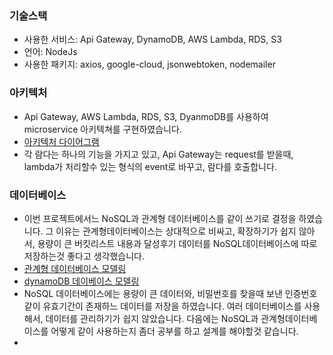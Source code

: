 ### 기술스택
- 사용한 서비스: Api Gateway, DynamoDB, AWS Lambda, RDS, S3
- 언어: NodeJs
- 사용한 패키지: axios, google-cloud, jsonwebtoken, nodemailer

### 아키텍처
- Api Gateway, AWS Lambda, RDS, S3, DyanmoDB를 사용하여 microservice 아키텍쳐를 구현하였습니다. 
- [아키텍처 다이어그램](https://viewer.diagrams.net/?tags=%7B%7D&highlight=0000ff&edit=_blank&layers=1&nav=1&title=Untitled%20Diagram.drawio#R3VxZc6rAEv415%2FFQww6P7pIrZNFo9CXFdhAF8QIG4dffHsSFxYQsJuamypLZe77ur3tmHPKHbrnbnq%2Bu57JnmM4fChnbP3T7D0WRPE%2FDF86Jdzkcw%2B4yLN82skrHjKGdmFkmynI3tmEGuYqh5zmhvc5n6t5qZephLk%2F1fS%2FKV%2FvnOflR16plljKGuuqUcye2Ec53uQLFH%2FP7pm3N9yOTnLgrcdV95WwmwVw1vOgki%2B78oVu%2B54W7J3fbMh0M3h6XXbvumdKDYL65Cus0GGzn%2F0Xd7opMJF%2FsP%2F975jz2L51p40V1NtmMM2nDeA%2BBoQZzE3eC%2FtBNbxM69spsHeDGmfPQdeCRhEfVsa0VPOsglelDhqNqpnPnBXZoe7mCF9MPbQB6UKigeWHouScVGlmXobeGXIBxjQVztxa2OCIyNcezvIBQV4bv4ck2%2F9mO0%2FIcz0%2FlpxtMq0GLuGnoe0tzX7LyVmYZwwxWPLa5PcnKMO2ZnmuGfgxVstK%2FlJApOLNwQWAIbpcTHS2GyyrNT4xl31DNbNQ6dH5UIzxkmnyPVvm3tWoaYOdZ0nQ0L%2BocM5ppBhTMPd9OvFWoOjhzZTQwo7ASHTUIbD2vet%2FbrIyDoQCifvx0mpjiBEGx%2B3R7e1rajrPUWZ0E3sbXzRrGjKf2qupO9MJW6GWf55uOGtoveU9QpaxshDvPBpGPlkHmDUNk2XwXuwllrU6ZW%2ByIRwRCFEIi%2FDEiR%2Be7RQzBiIIosggqsRSdHyRUfcsMS4OAJtX4pNoaVwhemUzBymHU12Umi7Mn2Tca0J9tQOUawMNukkceHUzgE9QSStRqZI6nyDBwIGGeIRUOKO%2BtsqySEy26Qtc2jJSo0dwOzeFaTXkRgUMs8fAiLm7PtDccHH0pB7dn6GsOzgIc1mdnn60XVG1fHb0XFbZg4Pw%2BfQIKzxFsGRaS5gn2QsgwZfssIVMMoWoU0ISjupqhlqNnlxVYmqk0pNdV8zaQGXAMQ5TNqRo5kb4UbGIJNm2jL%2BNn8J3P64Pz%2FA30%2FqxWslKBoH6Y5DxZ0sn3k5wqLu6ugeQ89cMk5%2BvHkCsi%2BX4vWiK57ptqaD7jhAnbm%2BCXk%2F0d2rkesjM%2FT3ZO4AmevUa%2B19ilX5bvTG0sr4nv3Bm%2BB7CVfTZd1XZ%2BOdHrq%2BV6iF7jbOLSRKf3ByTXxfKfXrofVPO7WH5u6b5ZGziqbwJg4%2B%2BmeX29XA3NhSvYoZM0TRTCOX8NRBdqbGwuSnThV%2B7RhfKu57hH99XV0l5Zv5vo79DL9RC9vKn6gXh%2BjUdxQo0tzWVpTtcG8ppoXt7s7GiubsI5TBgoGJq%2FnOf1FXM9PC9vpr4%2FoFNv85wTq1BhLwZLje3MZUnO1Ubxmkhe3uvsSO541rO9%2BuX0rq%2BSq6G3WGO9ngejCq4T%2FVSo4mLw%2FS3E%2F79V8Z%2BqgpO7GJ7vWOPbbnoJqZl%2BN4L18WKNuk%2F8s7cY%2BGZWtQ07W%2FAdjV2S6gYvsPJtbgF8qnXXV6hZ3GS0yXajJ8hW%2Bw9Ib3svA9qgjZil5Zh90V39RV40IrklJoar21LfWM%2F6D97dUGJuh5Kl9sbrGTVH%2B7ROP7Ba71GU3Nla60Wc1GNJ%2BOalBSNMKSeeUltH6ikM1EdKiyElu7kwR8hW2vcbBbdfnDwX%2B%2BrfrKZux5NbkXX8LHnJBh%2FRvOvpltG%2FmWsrxdXom%2FBueIN0t7vRqe3c6D16ShzR%2FxlKuOaH5j1bz56MlkZborRowLgNWhniT9pj78GZreT0abvW3PFcXxrxdPKwnk1YJPWcJUgznE0e%2BiDRUp2MN0ZLssx2R5RstFWGDKng9AjSi2U0WDwiwIWRAYvbUWOjjGQYfxkDZqE8etyle8f%2BxxN2bfRlUVqNk9nTzUjvdRezR3EzflIcjDvg%2BKK3mi8zdwbl91h%2B6E9BGt0Ip5QYaLQEcij2rN1g5NHUHiRVbTpVbdzZ4jFWRlLaZkCV5363iF5mvbGrQzlgvp61kf3ojl2Q09HcTL5eF6mtQ9nyCZ1gZzeX06eH%2BWDCzrUJ2IJz48xazRyORTsxnm6C%2F7SUAt5LwAzmsUSR1G56SjKm4CPJfS%2BVfS%2FbcKK8aI74OHtSymMvnYVGMda4N05g3NSSmmBbloVbjkb3DGhuK7Wn28FiPJeHDXhOLWU7AA3fDtFGHi2tQj6SbbS5bXepweiemo46uDxKy4eg%2BbYVDhYWKbVz%2BbhdpEyirRw3qMFCJkvtRlPo06Hk5HEjJw9FWahbSGsthNsjaB9D%2B0w2Znt76AfkTe4tubsO4RmBlSa3T1MkUzDuECWDxZQ0bJQo3bUiL6bA2AYF7cnzfUmW3IvAguUQmJ%2FIbmebzquF63RgnlNmMOpOgHUge15mCTyFkuLkBGl7m0mUSa59Om%2B5%2FWgV2iElZhgF5FZK493HgC3oaonw5xSfVPbxOhyMOvFgNLVkjG%2FMUNBPqLSVAPKhL4ytoYKVJEbfCWbgxWauE2htbwGscTOvlLcQGizEkhf6RplYoUxPQ9m1komLYEaNSG2hBBCN1baiakNEYTsdjBSwjBtPJrE0IEnvpN0S4dmBddyzYHGv1603hiIn8gbPVmmDFkYPMFN5oyTQR8zEchFxsCCYTzxqy2ANkE6UAJBLoAws8EaWE%2FwNFpQYgWyDFuwGIH5PYrmhHgtyRxh5Le1HDrH1yMsIwVgI6iYKBdaC28UIt0O4XzlOxwS5U7mwVuKC9UfZ%2BDU1U4gZsUY%2FpPFiMNKxVDGMBFq7Z25bIBFIdjuars%2F33MSeXsEzlxfAgQR48WjhGdHG4kba5TtcJkFLXKX%2BEftOGmJS6kP1XQmOOvAEkdywfQjtuyuvphqEX3RVq3BVkGJyCyOBFQlR5EURwR%2BL9pfZTpdJIsEhBpHQXBBFiiXLi6YzVb5%2BCVU%2B72vcgX9GPTU0IzX%2BNZuE92tRQASG9%2FiX3%2FaK5eUtiV65yPr1qqlx6Pe%2B68JnUXvz1u9%2BpX0lt36p4q3UohLq3voVC%2F2gQj9nLvZ%2B4KKryPSThZgsreRmk%2FRWrYe%2Bsvr7vstXtc92KnR8lgYiRe1v0h%2FeHuEIsrxR5gmSKiuUpBBBn5JI%2BDwbKqEq%2B6mzW73cEdDuvlH5CKiDWIqhD6R4A8Pz2jt%2FjpY3LRYRIlvG6ZQv1QhzIsEwFwK17GGG9FV7%2FC9U0zccAlWKU%2BMHi4u%2FNrK1w%2FStEUIQyCy9e3GEEbPk8b0RnIhPEnembwMSWJ8niikEhsoos3Omb3H8p2KKgPCyjWOqlwMCRxIcd9bN1Y43dNHbCixb%2FHHsi94mEfjiWPzhAPqsfNBGKMgHveC3XrI%2FskCAz73%2BUWkGNS7iVb4hl3uH7oNvvpVc1qnbq4ovvhGUgwvV4emmAPlQ0bChq8pD2s%2FFbaaoXZHmqn5zqAgpwhfsJio1V%2F756qE9%2FM0B5S0dCEU2i5Vrp%2B%2BML9fwWuIxvsD%2B8jS%2BsOyPBhj2RwMMCXjQ%2FJn9psAJBNr%2F0PnusAJBhMq7eo77trAiUm%2BGFZElCockAk9kF0QvGktqXPe8nlhixCvV9Z4N7UciCon4%2FJZFINkKZ%2FatAYUs%2F2LaTkFqN%2F9%2FwwooorBu4%2BjDOxM%2FFVbIGmcVH4sShR0Iw1wwQrx90IVqhhLhJ0MJj%2FJM5T96%2FnVoGBc6%2FnDQqH9EBsnjP%2BbYVT%2F%2BexO68z8%3D)
- 각 람다는 하나의 기능을 가지고 있고, Api Gateway는 request를 받을때, lambda가 처리할수 있는 형식의 event로 바꾸고, 람다를 호출합니다.


### 데이터베이스
- 이번 프로젝트에서느 NoSQL과 관계형 데이터베이스를 같이 쓰기로 결정을 하였습니다. 그 이유는 관계형데이터베이스는 상대적으로 비싸고, 확장하기가 쉽지 않아서, 용량이 큰 버킷리스트 내용과 달성후기 데이터를 NoSQL데이터베이스에 따로 저장하는것 좋다고 생각했습니다.
- [관계형 데이터베이스 모델링](https://www.erdcloud.com/d/KiBiY5epkwcferFtz)
- [dynamoDB 데이베이스 모델링](https://www.erdcloud.com/d/LzjL8LM7RSC4odrnv)
- NoSQL 데이터베이스에는 용량이 큰 데이터와, 비밀번호를 찾을때 보낸 인증번호 같이 유효기간이 존재하느 데이터를 저장을 하였습니다. 여러 데이터베이스를 사용해서, 데이터를 관리하기가 쉽지 않았습니다. 다음에는 NoSQL과 관계형데이터베이스를 어떻게 같이 사용하는지 좀더 공부를 하고 설계를 해야할것 같습니다.
- 

